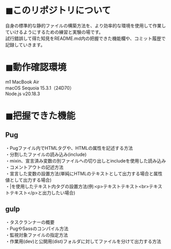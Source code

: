# ◼︎このリポジトリについて
自身の標準的な静的ファイルの構築方法を、より効率的な環境を使用して作業していけるようにするための練習と実験の場です。<br>
試行錯誤して得た知見をREADME.md内の把握できた機能欄や、コミット履歴で記録していきます。<br>

# ◼︎動作確認環境
m1 MacBook Air<br>
macOS Sequoia 15.3.1（24D70）<br>
Node.js v20.18.3

# ◼︎把握できた機能

## Pug
・Pugファイル内でHTMLタグや、HTMLの属性を記述する方法<br>
・分割したファイルの読み込み(include)<br>
・mixin、宣言済み変数の別ファイルへの切り出しとincludeを使用した読み込み<br>
・コメントアウトの記述方法<br>
・宣言した変数の設置方法(単純にHTMLのテキストとして出力する場合と属性値として出力する場合)<br>
・|を使用したテキスト内タグの設置方法(例:\<p>テキストテキスト\<br>テキストテキスト\</p>と出力したい場合)

## gulp
・タスクランナーの概要<br>
・PugやSassのコンパイル方法<br>
・監視対象ファイルの指定方法<br>
・作業用(dev)と公開用(dist)フォルダに対してファイルを分けて出力する方法<br>